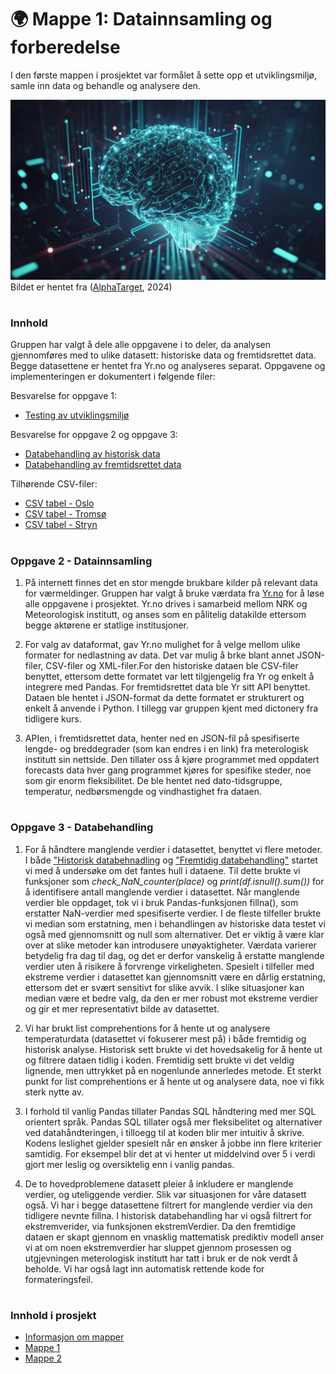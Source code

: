 
# 🌍 Mappe 1: Datainnsamling og forberedelse
I den første mappen i prosjektet var formålet å sette opp et utviklingsmiljø, samle inn data og behandle og analysere den. 

![Bilde](/resources/Bilde2.webp)
Bildet er hentet fra ([AlphaTarget](https://alphatarget.com/resources/a-primer-on-artificial-intelligence/), 2024)



#
### Innhold 
Gruppen har valgt å dele alle oppgavene i to deler, da analysen gjennomføres med to ulike datasett: historiske data og fremtidsrettet data. Begge datasettene er hentet fra Yr.no og analyseres separat. Oppgavene og implementeringen er dokumentert i følgende filer: 

Besvarelse for oppgave 1:
- [Testing av utviklingsmiljø](../Mappe%201/utviklingsmiljø.ipynb)

Besvarelse for oppgave 2 og oppgave 3:
- [Databehandling av historisk data](/src/Mappe%201/data_behandling_historisk.ipynb)
- [Databehandling av fremtidsrettet data](/src/Mappe%201/data_behandling_fremtid.ipynb)

Tilhørende CSV-filer:
- [CSV tabel - Oslo](/data/Oslo.csv)
- [CSV tabel - Tromsø](/data/Tromsø.csv)
- [CSV tabel - Stryn](/data/Stryn.csv)


#
### Oppgave 2 - Datainnsamling

1) På internett finnes det en stor mengde brukbare kilder på relevant data for værmeldinger. Gruppen har valgt å bruke værdata fra [Yr.no](https://hjelp.yr.no/hc/no/articles/206550539-Om-Yr) for å løse alle oppgavene i prosjektet. Yr.no drives i samarbeid mellom NRK og Meteorologisk institutt, og anses som en pålitelig datakilde ettersom begge aktørene er statlige institusjoner. 

2) For valg av dataformat, gav Yr.no mulighet for å velge mellom ulike formater for nedlastning av data. Det var mulig å brke blant annet JSON-filer, CSV-filer og XML-filer.For den historiske dataen ble CSV-filer benyttet, ettersom dette formatet var lett tilgjengelig fra Yr og enkelt å integrere med Pandas.
For fremtidsrettet data ble Yr sitt API benyttet. Dataen ble hentet i JSON-format da dette formatet er strukturert og enkelt å anvende i Python. I tillegg var gruppen kjent med dictonery fra tidligere kurs. 

3) APIen, i fremtidsrettet data, henter ned en JSON-fil på spesifiserte lengde- og breddegrader (som kan endres i en link) fra meterologisk institutt sin nettside. Den tillater oss å kjøre programmet med oppdatert forecasts data hver gang programmet kjøres for spesifike steder, noe som gir enorm fleksibilitet. De ble hentet ned dato-tidsgruppe, temperatur, nedbørsmengde og vindhastighet fra dataen. 

 
#
### Oppgave 3 - Databehandling
1) For å håndtere manglende verdier i datasettet, benyttet vi flere metoder. I både ["Historisk databehnadling](/src/Mappe%201/data_behandling_historisk.ipynb) og ["Fremtidig databehandling"](/src/Mappe%201/data_behandling_fremtid.ipynb) startet vi med å undersøke om det fantes hull i dataene. Til dette brukte vi funksjoner som _check_NaN_counter(place)_ og _print(df.isnull().sum())_ for å identifisere antall manglende verdier i datasettet. Når manglende verdier ble oppdaget, tok vi i bruk Pandas-funksjonen fillna(), som erstatter NaN-verdier med spesifiserte verdier. I de fleste tilfeller brukte vi median som erstatning, men i behandlingen av historiske data testet vi også med gjennomsnitt og null som alternativer. Det er viktig å være klar over at slike metoder kan introdusere unøyaktigheter. Værdata varierer betydelig fra dag til dag, og det er derfor vanskelig å erstatte manglende verdier uten å risikere å forvrenge virkeligheten. Spesielt i tilfeller med ekstreme verdier i datasettet kan gjennomsnitt være en dårlig erstatning, ettersom det er svært sensitivt for slike avvik. I slike situasjoner kan median være et bedre valg, da den er mer robust mot ekstreme verdier og gir et mer representativt bilde av datasettet.


2) Vi har brukt list comprehentions for å hente ut og analysere temperaturdata (datasettet vi fokuserer mest på) i både fremtidig og historisk analyse. Historisk sett brukte vi det hovedsakelig for å hente ut og filtrere dataen tidlig i koden. Fremtidig sett brukte vi det veldig lignende, men uttrykket på en nogenlunde annerledes metode. Et sterkt punkt for list comprehentions er å hente ut og analysere data, noe vi fikk sterk nytte av. 

3) I forhold til vanlig Pandas tillater Pandas SQL håndtering med mer SQL orientert språk. Pandas SQL tillater også mer fleksibelitet og alternativer ved datahåndteringen, i tilloegg til at koden blir mer intuitiv å skrive. Kodens leslighet gjelder spesielt når en ønsker å jobbe inn flere kriterier samtidig. For eksempel blir det at vi henter ut middelvind over 5 i verdi gjort mer leslig og oversiktelig enn i vanlig pandas. 

4) De to hovedproblemene datasett pleier å inkludere er manglende verdier, og uteliggende verdier. Slik var situasjonen for våre datasett også. Vi har i begge datasettene filtrert for manglende verdier via den tidligere nevnte fillna. I historisk databehandling har vi også filtrert for ekstremverider, via funksjonen ekstremVerdier. Da den fremtidige dataen er skapt gjennom en vnasklig mattematisk prediktiv modell anser vi at om noen ekstremverdier har sluppet gjennom prosessen og utgjevningen meterologisk institutt har tatt i bruk er de nok verdt å beholde. Vi har også lagt inn automatisk rettende kode for formateringsfeil.


#
### Innhold i prosjekt
- [Informasjon om mapper](/README.md)
- [Mappe 1](/src/Mappe%201/README.md)
- [Mappe 2](/src/Mappe%202/README.md)




 
